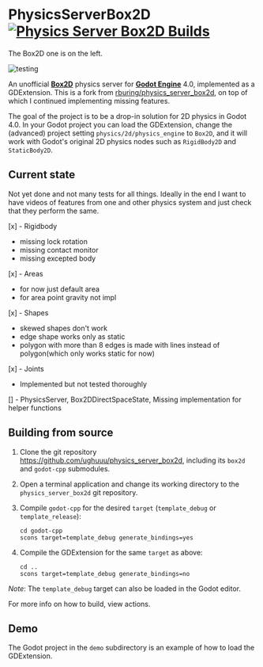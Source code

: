 # PhysicsServerBox2D [![Physics Server Box2D Builds](https://github.com/Ughuuu/physics_server_box2d/actions/workflows/build.yml/badge.svg)](https://github.com/Ughuuu/physics_server_box2d/actions/workflows/build.yml)

The Box2D one is on the left.

![testing](output.gif)

An unofficial [**Box2D**](https://github.com/erincatto/box2d) physics server for [**Godot Engine**](https://github.com/godotengine/godot) 4.0, implemented as a GDExtension. This is a fork from [rburing/physics_server_box2d](https://github.com/rburing/physics_server_box2d), on top of which I continued implementing missing features.

The goal of the project is to be a drop-in solution for 2D physics in Godot 4.0. In your Godot project you can load the GDExtension, change the (advanced) project setting `physics/2d/physics_engine` to `Box2D`, and it will work with Godot's original 2D physics nodes such as `RigidBody2D` and `StaticBody2D`.

## Current state

Not yet done and not many tests for all things. Ideally in the end I want to have videos of features from one and other physics system and just check that they perform the same.

[x] - Rigidbody
- missing lock rotation
- missing contact monitor
- missing excepted body

[x] - Areas
- for now just default area
- for area point gravity not impl

[x] - Shapes
- skewed shapes don't work
- edge shape works only as static
- polygon with more than 8 edges is made with lines instead of polygon(which only works static for now)

[x] - Joints
- Implemented but not tested thoroughly

[] - PhysicsServer, Box2DDirectSpaceState, Missing implementation for helper functions

## Building from source

1. Clone the git repository https://github.com/ughuuu/physics_server_box2d, including its `box2d` and `godot-cpp` submodules.

2. Open a terminal application and change its working directory to the `physics_server_box2d` git repository.

3. Compile `godot-cpp` for the desired `target` (`template_debug` or `template_release`):

       cd godot-cpp
       scons target=template_debug generate_bindings=yes

4. Compile the GDExtension for the same `target` as above:

       cd ..
       scons target=template_debug generate_bindings=no

*Note*: The `template_debug` target can also be loaded in the Godot editor.

For more info on how to build, view actions.

## Demo

The Godot project in the `demo` subdirectory is an example of how to load the GDExtension.
